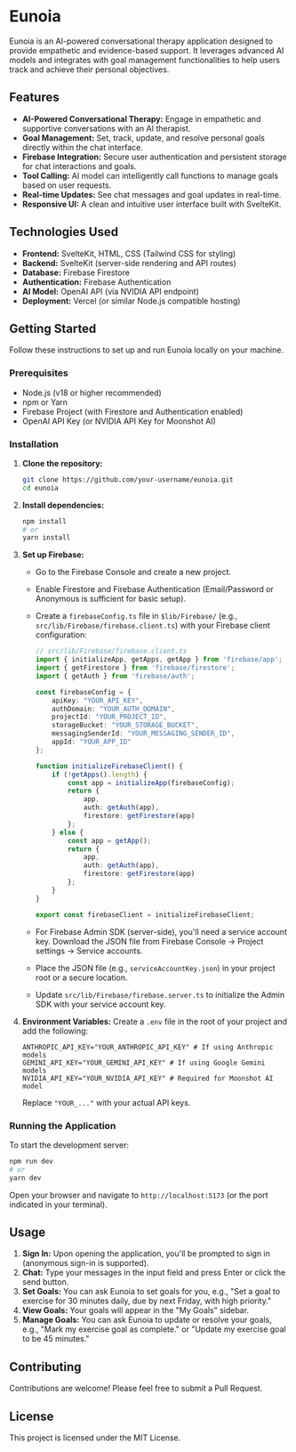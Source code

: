# Eunoia

Eunoia is an AI-powered conversational therapy application designed to provide empathetic and evidence-based support. It leverages advanced AI models and integrates with goal management functionalities to help users track and achieve their personal objectives.

## Features

-   **AI-Powered Conversational Therapy:** Engage in empathetic and supportive conversations with an AI therapist.
-   **Goal Management:** Set, track, update, and resolve personal goals directly within the chat interface.
-   **Firebase Integration:** Secure user authentication and persistent storage for chat interactions and goals.
-   **Tool Calling:** AI model can intelligently call functions to manage goals based on user requests.
-   **Real-time Updates:** See chat messages and goal updates in real-time.
-   **Responsive UI:** A clean and intuitive user interface built with SvelteKit.

## Technologies Used

-   **Frontend:** SvelteKit, HTML, CSS (Tailwind CSS for styling)
-   **Backend:** SvelteKit (server-side rendering and API routes)
-   **Database:** Firebase Firestore
-   **Authentication:** Firebase Authentication
-   **AI Model:** OpenAI API (via NVIDIA API endpoint)
-   **Deployment:** Vercel (or similar Node.js compatible hosting)

## Getting Started

Follow these instructions to set up and run Eunoia locally on your machine.

### Prerequisites

-   Node.js (v18 or higher recommended)
-   npm or Yarn
-   Firebase Project (with Firestore and Authentication enabled)
-   OpenAI API Key (or NVIDIA API Key for Moonshot AI)

### Installation

1.  **Clone the repository:**
    ```bash
    git clone https://github.com/your-username/eunoia.git
    cd eunoia
    ```

2.  **Install dependencies:**
    ```bash
    npm install
    # or
    yarn install
    ```

3.  **Set up Firebase:**
    -   Go to the Firebase Console and create a new project.
    -   Enable Firestore and Firebase Authentication (Email/Password or Anonymous is sufficient for basic setup).
    -   Create a `firebaseConfig.ts` file in `$lib/Firebase/` (e.g., `src/lib/Firebase/firebase.client.ts`) with your Firebase client configuration:

        ```typescript
        // src/lib/Firebase/firebase.client.ts
        import { initializeApp, getApps, getApp } from 'firebase/app';
        import { getFirestore } from 'firebase/firestore';
        import { getAuth } from 'firebase/auth';

        const firebaseConfig = {
            apiKey: "YOUR_API_KEY",
            authDomain: "YOUR_AUTH_DOMAIN",
            projectId: "YOUR_PROJECT_ID",
            storageBucket: "YOUR_STORAGE_BUCKET",
            messagingSenderId: "YOUR_MESSAGING_SENDER_ID",
            appId: "YOUR_APP_ID"
        };

        function initializeFirebaseClient() {
            if (!getApps().length) {
                const app = initializeApp(firebaseConfig);
                return {
                    app,
                    auth: getAuth(app),
                    firestore: getFirestore(app)
                };
            } else {
                const app = getApp();
                return {
                    app,
                    auth: getAuth(app),
                    firestore: getFirestore(app)
                };
            }
        }

        export const firebaseClient = initializeFirebaseClient;
        ```
    -   For Firebase Admin SDK (server-side), you'll need a service account key. Download the JSON file from Firebase Console -> Project settings -> Service accounts.
    -   Place the JSON file (e.g., `serviceAccountKey.json`) in your project root or a secure location.
    -   Update `src/lib/Firebase/firebase.server.ts` to initialize the Admin SDK with your service account key.

4.  **Environment Variables:**
    Create a `.env` file in the root of your project and add the following:

    ```
    ANTHROPIC_API_KEY="YOUR_ANTHROPIC_API_KEY" # If using Anthropic models
    GEMINI_API_KEY="YOUR_GEMINI_API_KEY" # If using Google Gemini models
    NVIDIA_API_KEY="YOUR_NVIDIA_API_KEY" # Required for Moonshot AI model
    ```
    Replace `"YOUR_..."` with your actual API keys.

### Running the Application

To start the development server:

```bash
npm run dev
# or
yarn dev
```

Open your browser and navigate to `http://localhost:5173` (or the port indicated in your terminal).

## Usage

1.  **Sign In:** Upon opening the application, you'll be prompted to sign in (anonymous sign-in is supported).
2.  **Chat:** Type your messages in the input field and press Enter or click the send button.
3.  **Set Goals:** You can ask Eunoia to set goals for you, e.g., "Set a goal to exercise for 30 minutes daily, due by next Friday, with high priority."
4.  **View Goals:** Your goals will appear in the "My Goals" sidebar.
5.  **Manage Goals:** You can ask Eunoia to update or resolve your goals, e.g., "Mark my exercise goal as complete." or "Update my exercise goal to be 45 minutes."

## Contributing

Contributions are welcome! Please feel free to submit a Pull Request.

## License

This project is licensed under the MIT License.